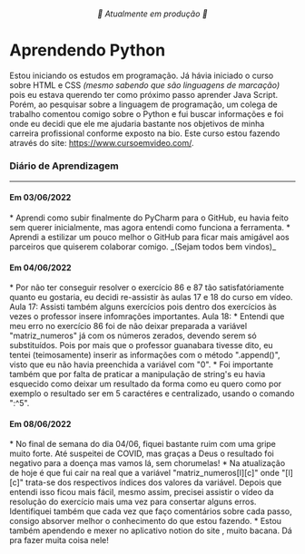 <h6 align="center"> 🚧 Atualmente em produção 🚧 </h6>
<h1> Aprendendo Python </h1>

Estou iniciando os estudos em programação.
Já hávia iniciado o curso sobre HTML e CSS _(mesmo sabendo que são linguagens de marcação)_ pois eu estava querendo ter como próximo passo aprender Java Script. Porém, ao pesquisar sobre a linguagem de programação, um colega de trabalho comentou comigo sobre o Python e fui buscar informações e foi onde eu decidi que ele me ajudaria bastante nos objetivos de minha carreira profissional conforme exposto na bio.
<a> Este curso estou fazendo através do site: <https://www.cursoemvideo.com/>.</a>

<h3>Diário de Aprendizagem</h3>

---

<h4>Em 03/06/2022</h4>
* Aprendi como subir finalmente do PyCharm para o GitHub, eu havia feito sem querer inicialmente, mas agora entendi como funciona a ferramenta.
* Aprendi a estilizar um pouco melhor o GitHub para ficar mais amigável aos parceiros que quiserem colaborar comigo. _(Sejam todos bem vindos)_

<h4>Em 04/06/2022</h4>
* Por não ter conseguir resolver o exercício 86 e 87 tão satisfatóriamente quanto eu gostaria, eu decidi re-assistir às aulas 17 e 18 do curso em vídeo.
Aula 17: <https://www.cursoemvideo.com/curso/python-3-mundo-3/aulas/listas-em-python/modulos/listas-parte-1/>
Assisti também alguns exercícios pois dentro dos exercícios às vezes o professor insere infomrações importantes.
Aula 18: <https://www.cursoemvideo.com/curso/python-3-mundo-3/aulas/listas-em-python/modulos/listas-parte-2/>
* Entendi que meu erro no exercício 86 foi de não deixar preparada a variável "matriz_numeros" já com os números zerados, devendo serem só substituídos. Pois por mais que o professor guanabara tivesse dito, eu tentei (teimosamente) inserir as informações com o método ".append()", visto que eu não havia preenchida a variável com "0".
* Foi importante também que por falta de praticar a manipulação de string's eu havia esquecido como deixar um resultado da forma como eu quero como por exemplo o resultado ser em 5 caractéres e centralizado, usando o comando ":^5".

<h4>Em 08/06/2022</h4>
* No final de semana do dia 04/06, fiquei bastante ruim com uma gripe muito forte. Até suspeitei de COVID, mas graças a Deus o resultado foi negativo para a doença mas vamos lá, sem chorumelas!
* Na atualização de hoje é que fui cair na real que a variável "matriz_numeros[l][c]" onde "[l][c]" trata-se dos respectivos índices dos valores da variável. Depois que entendi isso ficou mais fácil, mesmo assim, precisei assistir o vídeo da resolução do exercício mais uma vez para consertar alguns erros. Identifiquei também que cada vez que faço comentários sobre cada passo, consigo absorver melhor o conhecimento do que estou fazendo.
* Estou também apendendo e mexer no aplicativo notion do site <notion.so>, muito bacana. Dá pra fazer muita coisa nele!
